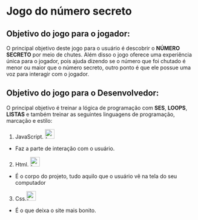 Jogo do número secreto
======================
Objetivo do jogo para o jogador:
--------------------------------

  O principal objetivo deste jogo para o usuário é descobrir o **NÚMERO SECRETO** por meio de chutes. Além disso o jogo oferece uma experiência única para o jogador, pois ajuda dizendo se o número que foi chutado é menor ou maior que o número secreto, outro ponto é que ele possue uma voz para interagir com o jogador.

  Objetivo do jogo para o **Desenvolvedor**:
--------------------------------------------
O principal objetivo é treinar a lógica de programação com **SES**, **LOOPS**, **LISTAS** e também treinar as seguintes linguagens de programação, marcação e estilo:

1. JavaScript. <img src="https://upload.wikimedia.org/wikipedia/commons/thumb/9/99/Unofficial_JavaScript_logo_2.svg/512px-Unofficial_JavaScript_logo_2.svg.png" alt="Logotipo do GitHub" style="width: 25px; height: 25px;">
* Faz a parte de interação com o usuário. 
2. Html. <img src="https://upload.wikimedia.org/wikipedia/commons/thumb/6/61/HTML5_logo_and_wordmark.svg/512px-HTML5_logo_and_wordmark.svg.png" alt="Logotipo do GitHub" style="width: 25px; height: 25px;">
* É o corpo do projeto, tudo aquilo que o usuário vê na tela do seu computador
3. Css.<img src="https://encrypted-tbn0.gstatic.com/images?q=tbn:ANd9GcTO5ryTY9VShCV5uJWhoBXkcxxlFB8O5bbxGA&s" alt="Logotipo do GitHub" style="width: 25px; height: 25px;">
* É o que deixa o site mais bonito.

  	

